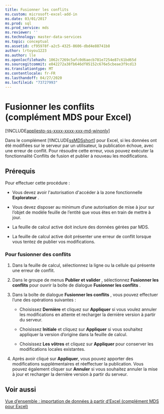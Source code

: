 ```yaml
---
title: Fusionner les conflits
ms.custom: microsoft-excel-add-in
ms.date: 03/01/2017
ms.prod: sql
ms.prod_service: mds
ms.reviewer: ''
ms.technology: master-data-services
ms.topic: conceptual
ms.assetid: cf95978f-a2c5-4325-8606-dbd4e88741b8
author: lrtoyou1223
ms.author: lle
ms.openlocfilehash: 1062c7269c5afc0d6aecb781e7254e87c61bd65d
ms.sourcegitcommit: e042272a38fb646df05152c676e5cbeae3f9cd13
ms.translationtype: MT
ms.contentlocale: fr-FR
ms.lasthandoff: 04/27/2020
ms.locfileid: "73727993"
---
```

# <a name="merge-conflicts-mds-add-in-for-excel"></a>Fusionner les conflits (complément MDS pour Excel)

[!INCLUDE[appliesto-ss-xxxx-xxxx-xxx-md-winonly](../../includes/appliesto-ss-xxxx-xxxx-xxx-md-winonly.md)]

  Dans le complément [!INCLUDE[ssMDSshort](../../includes/ssmdsshort-md.md)] pour Excel, si les données ont été modifiées sur le serveur par un utilisateur, la publication échoue, avec une erreur de conflit. Pour résoudre cette erreur, vous pouvez exécuter la fonctionnalité Conflits de fusion et publier à nouveau les modifications.  
  
## <a name="prerequisites"></a>Prérequis  
 Pour effectuer cette procédure :  
  
-   Vous devez avoir l'autorisation d'accéder à la zone fonctionnelle **Explorateur** .  
  
-   Vous devez disposer au minimum d’une autorisation de mise à jour sur l’objet de modèle feuille de l’entité que vous êtes en train de mettre à jour.  
  
-   La feuille de calcul active doit inclure des données gérées par MDS.  
  
-   La feuille de calcul active doit présenter une erreur de conflit lorsque vous tentez de publier vos modifications.  
  
### <a name="to-merge-conflicts"></a>Pour fusionner des conflits  
  
1.  Dans la feuille de calcul, sélectionnez la ligne ou la cellule qui présente une erreur de conflit.  
  
2.  Dans le groupe de menus **Publier et valider** , sélectionnez **Fusionner les conflits** pour ouvrir la boîte de dialogue **Fusionner les conflits** .  
  
3.  Dans la boîte de dialogue **Fusionner les conflits** , vous pouvez effectuer l’une des opérations suivantes :  
  
    -   Choisissez **Dernière** et cliquez sur **Appliquer** si vous voulez annuler les modifications en attente et recharger la dernière version à partir du serveur.  
  
    -   Choisissez **Initiale** et cliquez sur **Appliquer** si vous souhaitez appliquer la version d’origine dans la feuille de calcul.  
  
    -   Choisissez **Les vôtres** et cliquez sur **Appliquer** pour conserver les modifications locales existantes.  
  
4.  Après avoir cliqué sur **Appliquer**, vous pouvez apporter des modifications supplémentaires et réeffectuer la publication. Vous pouvez également cliquer sur **Annuler** si vous souhaitez annuler la mise à jour et recharger la dernière version à partir du serveur.  
  
## <a name="see-also"></a>Voir aussi  
 [Vue d’ensemble : importation de données à partir d’Excel &#40;complément MDS pour Excel&#41;](../../master-data-services/microsoft-excel-add-in/overview-importing-data-from-excel-mds-add-in-for-excel.md)  
  
  
